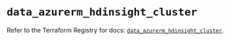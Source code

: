 # `data_azurerm_hdinsight_cluster`

Refer to the Terraform Registry for docs: [`data_azurerm_hdinsight_cluster`](https://registry.terraform.io/providers/hashicorp/azurerm/4.41.0/docs/data-sources/hdinsight_cluster).
